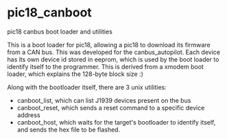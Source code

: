 # pic18_canboot
pic18 canbus boot loader and utilities

This is a boot loader for pic18, allowing a pic18 to download its
firmware from a CAN bus. This was developed for the canbus_autopilot.
Each device has its own device id stored in eeprom, which is used by
the boot loader to identify itself to the programmer.
This is derived from a xmodem boot loader, which explains the 128-byte block
size :)

Along with the bootloader itself, there are 3 unix utilities:
* canboot_list, which can list J1939 devices present on the bus
* canboot_reset, which sends a reset command to a specific device address
* canboot_host, which waits for the target's bootloader to identify itself,
  and sends the hex file to be flashed.
